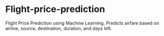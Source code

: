 # Flight-price-prediction
Flight Price Prediction using Machine Learning. Predicts airfare based on airline, source, destination, duration, and days left.
